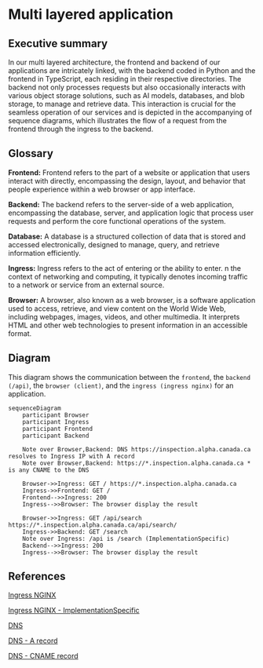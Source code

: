 # Multi layered application

## Executive summary

In our multi layered architecture, the frontend and backend of our applications
are intricately linked, with the backend coded in Python and the frontend in
TypeScript, each residing in their respective directories. The backend not only
processes requests but also occasionally interacts with various object storage
solutions, such as AI models, databases, and blob storage, to manage and
retrieve data. This interaction is crucial for the seamless operation of our
services and is depicted in the accompanying of sequence diagrams, which
illustrates the flow of a request from the frontend through the ingress to the
backend.

## Glossary

**Frontend:** Frontend refers to the part of a website or application that users
interact with directly, encompassing the design, layout, and behavior that
people experience within a web browser or app interface.

**Backend:** The backend refers to the server-side of a web application,
encompassing the database, server, and application logic that process user
requests and perform the core functional operations of the system.

**Database:** A database is a structured collection of data that is stored and
accessed electronically, designed to manage, query, and retrieve information
efficiently.

**Ingress:** Ingress refers to the act of entering or the ability to enter.
n the context of networking and computing, it typically denotes incoming traffic
to a network or service from an external source.

**Browser:** A browser, also known as a web browser, is a software application
used to access, retrieve, and view content on the World Wide Web, including
webpages,  images, videos, and other multimedia. It interprets HTML and other
web technologies to present information in an accessible format.

## Diagram

This diagram shows the communication between the `frontend`, the
`backend (/api)`, the `browser (client)`, and the `ingress (ingress nginx)`
for an application.
```mermaid
sequenceDiagram
    participant Browser
    participant Ingress
    participant Frontend
    participant Backend

    Note over Browser,Backend: DNS https://inspection.alpha.canada.ca resolves to Ingress IP with A record
    Note over Browser,Backend: https://*.inspection.alpha.canada.ca * is any CNAME to the DNS

    Browser->>Ingress: GET / https://*.inspection.alpha.canada.ca
    Ingress->>Frontend: GET /
    Frontend-->>Ingress: 200
    Ingress-->>Browser: The browser display the result

    Browser->>Ingress: GET /api/search https://*.inspection.alpha.canada.ca/api/search/
    Ingress->>Backend: GET /search
    Note over Ingress: /api is /search (ImplementationSpecific)
    Backend-->>Ingress: 200
    Ingress-->>Browser: The browser display the result
```

## References

[Ingress NGINX](https://docs.nginx.com/nginx-ingress-controller/)

[Ingress NGINX - ImplementationSpecific](
https://docs.nginx.com/nginx-ingress-controller/configuration/ingress-resources/basic-configuration/)

[DNS](https://www.fortinet.com/resources/cyberglossary/what-is-dns)

[DNS - A record](
https://support.google.com/a/answer/2576578?hl=en#zippy=%2Chow-a-records-work%2Cconfigure-a-records-now)

[DNS - CNAME record](
https://support.google.com/a/answer/112037?hl=en#zippy=%2Cset-up-cname-records-now)
